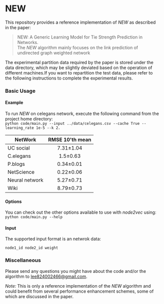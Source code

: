 # NEW

This repository provides a reference implementation of *NEW* as described in the paper:<br>
> NEW: A Generic Learning Model for Tie Strength Prediction in Networks.<br>
The *NEW* algorithm mainly focuses on the link prediction of undirected graph weighted network

The experimental partition data required by the paper is stored under the data directory, which may be slightly deviated based on the operation of different machines.If you want to repartition the test data, please refer to the following instructions to complete the experimental results.

### Basic Usage

#### Example
To run *NEW* on celegans network, execute the following command from the project home directory:<br/>
	``python code/main.py --input ../data/celegans.csv --cache True --learning_rate 1e-5 --k 2.``
	
	
NetWork             | RMSE 10'th mean |
--------------------| :-------------: |
UC social           | 7.31±1.04       | 
C.elegans           | 1.5±0.63        | 
P.blogs             | 0.34±0.01       | 
NetScience          | 0.22±0.06       | 
Neural network      | 5.27±0.71       | 
Wiki                | 8.79±0.73       | 

#### Options
You can check out the other options available to use with *node2vec* using:<br/>
	``python code/main.py --help``
  
#### Input
The supported input format is an netwrok data:
	
    node1_id node2_id weight


### Miscellaneous

Please send any questions you might have about the code and/or the algorithm to <lee824002466@gmail.com>.

*Note:* This is only a reference implementation of the *NEW* algorithm and could benefit from several performance enhancement schemes, some of which are discussed in the paper.
